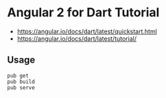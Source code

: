 # Angular 2 for Dart Tutorial

- <https://angular.io/docs/dart/latest/quickstart.html>
- <https://angular.io/docs/dart/latest/tutorial/>

## Usage

```shell
pub get
pub build
pub serve
```
